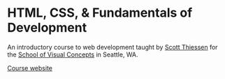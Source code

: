 # HTML, CSS, & Fundamentals of Development

An introductory course to web development taught by [Scott Thiessen](http://sccottt.com) for the [School of Visual Concepts](http://svcseattle.com) in Seattle, WA.

[Course website](http://movingobjects.github.io/svc-fundamentals-of-dev)